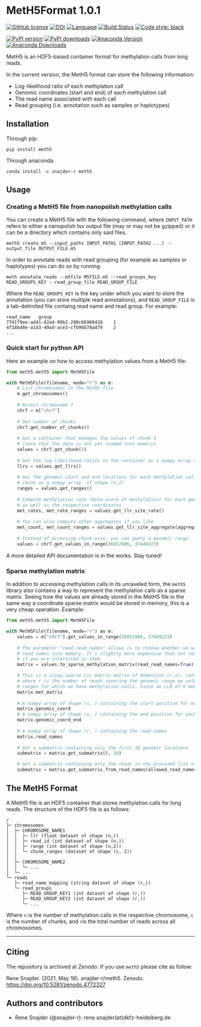 # MetH5Format 1.0.1

[![GitHub license](https://img.shields.io/github/license/snajder-r/meth5format.svg)](https://github.com/snajder-r/meth5format/blob/master/LICENSE)
[![DOI](https://zenodo.org/badge/303672813.svg)](https://zenodo.org/badge/latestdoi/303672813)
[![Language](https://img.shields.io/badge/Language-Python3.7+-yellow.svg)](https://www.python.org/)
[![Build Status](https://travis-ci.com/snajder-r/meth5format.svg?branch=main)](https://travis-ci.com/snajder-r/meth5format)
[![Code style: black](https://img.shields.io/badge/code%20style-black-black.svg?style=flat)](https://github.com/snajder-r/black "Black (modified)")


[![PyPI version](https://badge.fury.io/py/meth5.svg)](https://badge.fury.io/py/meth5)
[![PyPI downloads](https://pepy.tech/badge/meth5)](https://pepy.tech/project/meth5)
[![Anaconda Version](https://img.shields.io/conda/v/snajder-r/meth5?color=blue)](https://anaconda.org/snajder-r/meth5)
[![Anaconda Downloads](https://anaconda.org/snajder-r/meth5/badges/downloads.svg)](https://anaconda.org/snajder-r/meth5)

MetH5 is an HDF5-based container format for methylation calls from long reads.

In the current version, the MetH5 format can store the following information:
* Log-likelihood ratio of each methylation call
* Genomic coordinates (start and end) of each methylation call
* The read name associated with each call
* Read grouping (i.e. annotation such as samples or haplotypes)

## Installation

Through pip:

```
pip install meth5
````

Through anaconda:

```
conda install -c snajder-r meth5
```

##  Usage

### Creating a MetH5 file from nanopolish methylation calls

You can create a MetH5 file with the following command, where `INPUT_PATH` refers to either a nanopolish tsv output file (may or may not be gzipped) or it can be a directory which contains only said files. 

```
meth5 create_m5 --input_paths INPUT_PATH1 [INPUT_PATH2 ...] --output_file OUTPUT_FILE.m5
```

In order to annotate reads with read grouping (for example as samples or haplotypes) you can do so by running: 

```
meth annotate_reads --m5file M5FILE.m5 --read_groups_key READ_GROUPS_KEY --read_group_file READ_GROUP_FILE
```

Where the `READ_GROUPS_KEY` is the key under which you want to store the annotation (you can store multiple read annotations), 
and `READ_GROUP_FILE` is a tab-delimited file containg read name and read group. For example:

```
read_name   group
7741f9ee-ad41-42a4-99b2-290c66960410    1
4f18b48e-a1d3-49ad-ace3-cfb96b78ad79    2
...
```

### Quick start for python API

Here an example on how to access methylation values from a MetH5 file:

```python
from meth5.meth5 import MetH5File

with MetH5File(filename, mode="r") as m:
    # List chromosomes in the MetH5 file
    m.get_chromosomes()
    
    # Access chromosome 7
    chr7 = m["chr7"]
    
    # Get number of chunks
    chr7.get_number_of_chunks()
    
    # Get a container that manages the values of chunk 3
    # (note that the data is not yet loaded into memory)
    values = chr7.get_chunk(3)
    
    # Get the log-likelihood ratios in the container as a numpy array of shape (n,)
    llrs = values.get_llrs()
    
    # Get the genomic start and end locations for each methylation call in the 
    # chunk as a numpy array  of shape (n,2) 
    ranges = values.get_ranges()
    
    # Compute methylation rate (beta-score of methylation) for each genomic location,
    # as well as the respective coordinates
    met_rates, met_rate_ranges = values.get_llr_site_rate()
    
    # You can also compute other aggregates if you like
    met_count, met_count_ranges = values.get_llr_site_aggregate(aggregation_fun=lambda llrs: (llrs>2).sum())
    
    # Instead of accessing chunk wise, you can query a genomic range
    values = chr7.get_values_in_range(36852906, 37449223)
```

A more detailed API documentation is in the works. Stay tuned!

### Sparse methylation matrix

In addition to accessing methylation calls in its unraveled form, the `meth5` library also contains a way to represent
the methylation calls as a sparse matrix. Seeing how the values are already stored in the MetH5 file in the same way a
coordinate sparse matrix would be stored in memory, this is a very cheap operation. Example:

```python
from meth5.meth5 import MetH5File

with MetH5File(filename, mode="r") as m:
    values = m["chr7"].get_values_in_range(36852906, 37449223)
    
    # The parameter "read_read_names" allows is to choose whether we want to load the actual
    # read names into memory. It's slightly more expensive than not reading it, so only load them
    # if you are interested in them
    matrix = values.to_sparse_methylation_matrix(read_read_names=True)

    # This is a scipy.sparse.csc_matrix matrix of dimension (r,s), containing the log-likelihood ratios of methylation
    # where r is the number of reads covering the genomic range we selected, and s is the number of unique genomic 
    # ranges for which we have methylation calls. Since an LLR of 0 means total uncertainty, a 0 indicates no call.
    matrix.met_matrix
    
    # A numpy array of shape (s, ) containing the start position for each unique genomic range
    matrix.genomic_coord
    # A numpy array of shape (s, ) containing the end position for each unique genomic range
    matrix.genomic_coord_end
    
    # A numpy array of shape (r, ) containing the read names
    matrix.read_names
    
    # Get a submatrix containing only the first 10 genomic locations
    submatrix = matrix.get_submatrix(0, 10)

    # Get a submatrix containing only the reads in the provided list of read names
    submatrix = matrix.get_submatrix_from_read_names(allowed_read_names)
```



## The MetH5 Format

A MetH5 file is an HDF5 container that stores methylation calls for long reads. The structure of the HDF5 file is as follows:

```
/
├─ chromosomes
│  ├─ CHROMOSOME_NAME1
│  │  ├─ llr (float dataset of shape (n,))
│  │  ├─ read_id (int dataset of shape (n,))
│  │  ├─ range (int dataset of shape (n,2))
│  │  └─ chunk_ranges (dataset of shape (c, 2))
│  │   
│  ├─ CHROMOSOME_NAME2
│  │  └─ ...
│  └─ ...
└─ reads
   ├─ read_name_mapping (string dataset of shape (r,))
   └─ read_groups
      ├─ READ_GROUP_KEY1 (int dataset of shape (r,))
      ├─ READ_GROUP_KEY2 (int dataset of shape (r,))
      └─ ... 
```

Where `n` is the number of methylation calls in the respective chromosome, `c` is the number of chunks, and `r`is the total number of reads across all chromosomes.

---

## Citing

The repository is archived at Zenodo. If you use `meth5` please cite as follow:

Rene Snajder. (2021, May 18). snajder-r/meth5. Zenodo. https://doi.org/10.5281/zenodo.4772327

## Authors and contributors

* Rene Snajder (@snajder-r): rene.snajder(at)dkfz-heidelberg.de